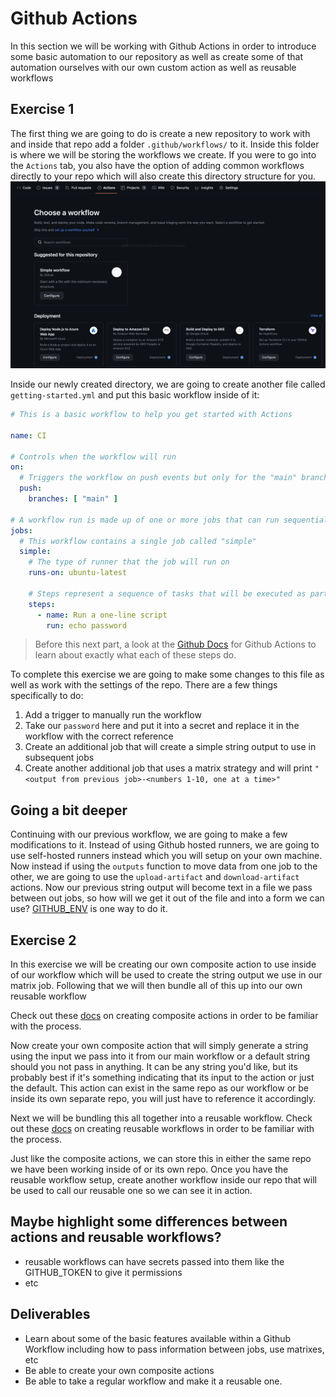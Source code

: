 # Github Actions

 In this section we will be working with Github Actions in order to introduce some basic automation to our repository as well as create some of that automation ourselves with our own custom action as well as reusable workflows

## Exercise 1

 The first thing we are going to do is create a new repository to work with and inside that repo add a folder `.github/workflows/` to it. Inside this folder is where we will be storing the workflows we create. If you were to go into the `Actions` tab, you also have the option of adding common workflows directly to your repo which will also create this directory structure for you.
![Getting started with Github Actions](img9/getting-started.png ':size=912x162')

Inside our newly created directory, we are going to create another file called `getting-started.yml` and put this basic workflow inside of it:

```yaml
# This is a basic workflow to help you get started with Actions

name: CI

# Controls when the workflow will run
on:
  # Triggers the workflow on push events but only for the "main" branch
  push:
    branches: [ "main" ]

# A workflow run is made up of one or more jobs that can run sequentially or in parallel
jobs:
  # This workflow contains a single job called "simple"
  simple:
    # The type of runner that the job will run on
    runs-on: ubuntu-latest

    # Steps represent a sequence of tasks that will be executed as part of the job
    steps:
      - name: Run a one-line script
        run: echo password
```

> Before this next part, a look at the [Github Docs](https://docs.github.com/en/actions/learn-github-actions/understanding-github-actions) for Github Actions to learn about exactly what each of these steps do.

To complete this exercise we are going to make some changes to this file as well as work with the settings of the repo. There are a few things specifically to do:

  1. Add a trigger to manually run the workflow
  2. Take our `password` here and put it into a secret and replace it in the workflow with the correct reference
  3. Create an additional job that will create a simple string output to use in subsequent jobs
  4. Create another additional job that uses a matrix strategy and will print `"<output from previous job>-<numbers 1-10, one at a time>"`

## Going a bit deeper

 Continuing with our previous workflow, we are going to make a few modifications to it.  Instead of using Github hosted runners, we are going to use self-hosted runners instead which you will setup on your own machine.  Now instead if using the `outputs` function to move data from one job to the other, we are going to use the `upload-artifact` and `download-artifact` actions. Now our previous string output will become text in a file we pass between out jobs, so how will we get it out of the file and into a form we can use? [GITHUB_ENV](https://docs.github.com/en/actions/using-workflows/workflow-commands-for-github-actions#setting-an-environment-variable) is one way to do it.

## Exercise 2

 In this exercise we will be creating our own composite action to use inside of our workflow which will be used to create the string output we use in our matrix job. Following that we will then bundle all of this up into our own reusable workflow

 Check out these [docs](https://docs.github.com/en/actions/creating-actions/creating-a-composite-action) on creating composite actions in order to be familiar with the process.

 Now create your own composite action that will simply generate a string using the input we pass into it from our main workflow or a default string should you not pass in anything.  It can be any string you'd like, but its probably best if it's something indicating that its input to the action or just the default.  This action can exist in the same repo as our workflow or be inside its own separate repo, you will just have to reference it accordingly.

 Next we will be bundling this all together into a reusable workflow.  Check out these [docs](https://docs.github.com/en/actions/creating-actions/creating-a-composite-action) on creating reusable workflows in order to be familiar with the process.

 Just like the composite actions, we can store this in either the same repo we have been working inside of or its own repo.  Once you have the reusable workflow setup, create another workflow inside our repo that will be used to call our reusable one so we can see it in action.

## Maybe highlight some differences between actions and reusable workflows?

- reusable workflows can have secrets passed into them like the GITHUB_TOKEN to give it permissions
- etc

## Deliverables

- Learn about some of the basic features available within a Github Workflow including how to pass information between jobs, use matrixes, etc
- Be able to create your own composite actions
- Be able to take a regular workflow and make it a reusable one.
